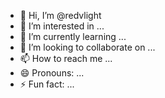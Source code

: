 - 👋 Hi, I’m @redvlight
- 👀 I’m interested in ...
- 🌱 I’m currently learning ...
- 💞️ I’m looking to collaborate on ...
- 📫 How to reach me ...
- 😄 Pronouns: ...
- ⚡ Fun fact: ...

<!---
redvlight/redvlight is a ✨ special ✨ repository because its `README.md` (this file) appears on your GitHub profile.
You can click the Preview link to take a look at your changes.
--->
